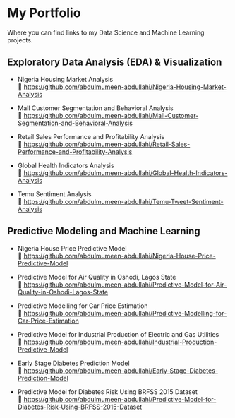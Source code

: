 # My Portfolio
Where you can find links to my Data Science and Machine Learning projects.


## Exploratory Data Analysis (EDA) & Visualization
- Nigeria Housing Market Analysis <br/>
🔗 https://github.com/abdulmumeen-abdullahi/Nigeria-Housing-Market-Analysis

- Mall Customer Segmentation and Behavioral Analysis <br/>
  🔗 https://github.com/abdulmumeen-abdullahi/Mall-Customer-Segmentation-and-Behavioral-Analysis
  
- Retail Sales Performance and Profitability Analysis <br/>
  🔗 https://github.com/abdulmumeen-abdullahi/Retail-Sales-Performance-and-Profitability-Analysis
  
- Global Health Indicators Analysis <br/>
  🔗 https://github.com/abdulmumeen-abdullahi/Global-Health-Indicators-Analysis
  
- Temu Sentiment Analysis <br/>
  🔗 https://github.com/abdulmumeen-abdullahi/Temu-Tweet-Sentiment-Analysis




## Predictive Modeling and Machine Learning
- Nigeria House Price Predictive Model <br/>
  🔗 https://github.com/abdulmumeen-abdullahi/Nigeria-House-Price-Predictive-Model

- Predictive Model for Air Quality in Oshodi, Lagos State <br/>
  🔗 https://github.com/abdulmumeen-abdullahi/Predictive-Model-for-Air-Quality-in-Oshodi-Lagos-State
  
- Predictive Modelling for Car Price Estimation <br/>
  🔗 https://github.com/abdulmumeen-abdullahi/Predictive-Modelling-for-Car-Price-Estimation
  
- Predictive Model for Industrial Production of Electric and Gas Utilities <br/>
  🔗 https://github.com/abdulmumeen-abdullahi/Industrial-Production-Predictive-Model
  
- Early Stage Diabetes Prediction Model <br/>
  🔗 https://github.com/abdulmumeen-abdullahi/Early-Stage-Diabetes-Prediction-Model
  
- Predictive Model for Diabetes Risk Using BRFSS 2015 Dataset <br/>
  🔗 https://github.com/abdulmumeen-abdullahi/Predictive-Model-for-Diabetes-Risk-Using-BRFSS-2015-Dataset
